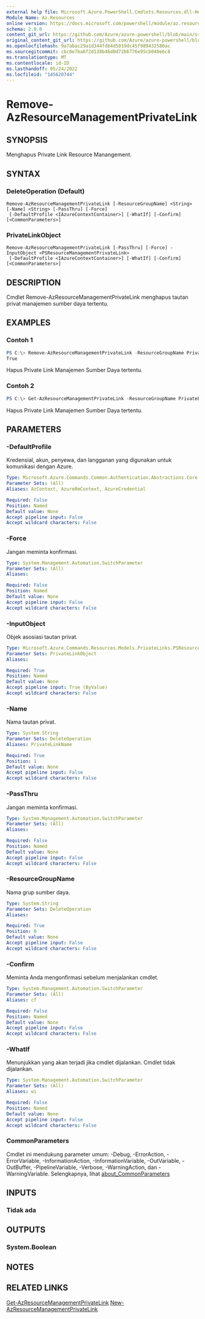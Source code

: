 ```yaml
---
external help file: Microsoft.Azure.PowerShell.Cmdlets.Resources.dll-Help.xml
Module Name: Az.Resources
online version: https://docs.microsoft.com/powershell/module/az.resources/remove-azresourcemanagementprivatelink
schema: 2.0.0
content_git_url: https://github.com/Azure/azure-powershell/blob/main/src/Resources/Resources/help/Remove-AzResourceManagementPrivateLink.md
original_content_git_url: https://github.com/Azure/azure-powershell/blob/main/src/Resources/Resources/help/Remove-AzResourceManagementPrivateLink.md
ms.openlocfilehash: 9a7abac29a1d344fdb4d5019dc45f989432580ac
ms.sourcegitcommit: cbc0e7ba6f2d138b46d0d72b6776e95cb040e6c8
ms.translationtype: MT
ms.contentlocale: id-ID
ms.lasthandoff: 05/24/2022
ms.locfileid: "145620744"
---
```

# Remove-AzResourceManagementPrivateLink

## SYNOPSIS
Menghapus Private Link Resource Manangement.

## SYNTAX

### DeleteOperation (Default)
```
Remove-AzResourceManagementPrivateLink [-ResourceGroupName] <String> [-Name] <String> [-PassThru] [-Force]
 [-DefaultProfile <IAzureContextContainer>] [-WhatIf] [-Confirm] [<CommonParameters>]
```

### PrivateLinkObject
```
Remove-AzResourceManagementPrivateLink [-PassThru] [-Force] -InputObject <PSResourceManagementPrivateLink>
 [-DefaultProfile <IAzureContextContainer>] [-WhatIf] [-Confirm] [<CommonParameters>]
```

## DESCRIPTION
Cmdlet Remove-AzResourceManagementPrivateLink menghapus tautan privat manajemen sumber daya tertentu.

## EXAMPLES

### Contoh 1
```powershell
PS C:\> Remove-AzResourceManagementPrivateLink -ResourceGroupName PrivateLinkTestRG -Name NewPL
True
```

Hapus Private Link Manajemen Sumber Daya tertentu.

### Contoh 2
```powershell
PS C:\> Get-AzResourceManagementPrivateLink -ResourceGroupName PrivateLinkTestRG -Name NewPL | Remove-AzResourceManagementPrivateLink -Force
```

Hapus Private Link Manajemen Sumber Daya tertentu.

## PARAMETERS

### -DefaultProfile
Kredensial, akun, penyewa, dan langganan yang digunakan untuk komunikasi dengan Azure.

```yaml
Type: Microsoft.Azure.Commands.Common.Authentication.Abstractions.Core.IAzureContextContainer
Parameter Sets: (All)
Aliases: AzContext, AzureRmContext, AzureCredential

Required: False
Position: Named
Default value: None
Accept pipeline input: False
Accept wildcard characters: False
```

### -Force
Jangan meminta konfirmasi.

```yaml
Type: System.Management.Automation.SwitchParameter
Parameter Sets: (All)
Aliases:

Required: False
Position: Named
Default value: None
Accept pipeline input: False
Accept wildcard characters: False
```

### -InputObject
Objek asosiasi tautan privat.

```yaml
Type: Microsoft.Azure.Commands.Resources.Models.PrivateLinks.PSResourceManagementPrivateLink
Parameter Sets: PrivateLinkObject
Aliases:

Required: True
Position: Named
Default value: None
Accept pipeline input: True (ByValue)
Accept wildcard characters: False
```

### -Name
Nama tautan privat.

```yaml
Type: System.String
Parameter Sets: DeleteOperation
Aliases: PrivateLinkName

Required: True
Position: 1
Default value: None
Accept pipeline input: False
Accept wildcard characters: False
```

### -PassThru
Jangan meminta konfirmasi.

```yaml
Type: System.Management.Automation.SwitchParameter
Parameter Sets: (All)
Aliases:

Required: False
Position: Named
Default value: None
Accept pipeline input: False
Accept wildcard characters: False
```

### -ResourceGroupName
Nama grup sumber daya.

```yaml
Type: System.String
Parameter Sets: DeleteOperation
Aliases:

Required: True
Position: 0
Default value: None
Accept pipeline input: False
Accept wildcard characters: False
```

### -Confirm
Meminta Anda mengonfirmasi sebelum menjalankan cmdlet.

```yaml
Type: System.Management.Automation.SwitchParameter
Parameter Sets: (All)
Aliases: cf

Required: False
Position: Named
Default value: None
Accept pipeline input: False
Accept wildcard characters: False
```

### -WhatIf
Menunjukkan yang akan terjadi jika cmdlet dijalankan.
Cmdlet tidak dijalankan.

```yaml
Type: System.Management.Automation.SwitchParameter
Parameter Sets: (All)
Aliases: wi

Required: False
Position: Named
Default value: None
Accept pipeline input: False
Accept wildcard characters: False
```

### CommonParameters
Cmdlet ini mendukung parameter umum: -Debug, -ErrorAction, -ErrorVariable, -InformationAction, -InformationVariable, -OutVariable, -OutBuffer, -PipelineVariable, -Verbose, -WarningAction, dan -WarningVariable. Selengkapnya, lihat [about_CommonParameters](http://go.microsoft.com/fwlink/?LinkID=113216)

## INPUTS

### Tidak ada

## OUTPUTS

### System.Boolean

## NOTES

## RELATED LINKS

[Get-AzResourceManagementPrivateLink](./Get-AzResourceManagementPrivateLink.md)
 [New-AzResourceManagementPrivateLink](./New-AzResourceManagementPrivateLink.md)
